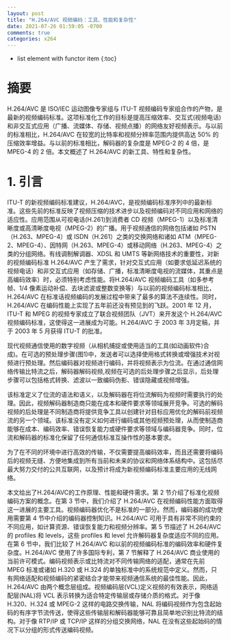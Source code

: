 ```yaml
---
layout: post
title: "H.264/AVC 视频编码：工具、性能和复杂性"
date: 2021-07-26 01:59:05 -0700
comments: true
categories: x264
---
```


* list element with functor item
{:toc}

# 摘要

H.264/AVC 是 ISO/IEC 运动图像专家组与 ITU-T 视频编码专家组合作的产物，是最新的视频编码标准。这项标准化工作的目标是提高压缩效率、交互式(视频电话)和非交互式应用（广播、流媒体、存储、视频点播）的网络友好视频表示。与以前的标准相比，H.264/AVC 在较宽的比特率和视频分辨率范围内提供高达 50% 的压缩效率增益。与以前的标准相比，解码器的复杂度是 MPEG-2 的 4 倍，是 MPEG-4 的 2 倍。本文概述了 H.264/AVC 的新工具、特性和复杂性。

<!--more-->

# 1. 引言

ITU-T 的新视频编码标准建议，H.264/AVC，是视频编码标准序列中的最新标准。这些先前的标准反映了视频压缩的技术进步以及视频编码对不同应用和网络的适应性。应用范围从可视电话(H.261)到消费者 CD 视频（MPEG-1）以及标准清晰度或高清晰度电视（MPEG-2）的广播。用于视频通信的网络包括诸如 PSTN（H.263、MPEG-4）或 ISDN（H.261）之类的交换网络和诸如 ATM（MPEG-2、MPEG-4）、因特网（H.263、MPEG-4）或移动网络（H.263、MPEG-4）之类的分组网络。有线调制解调器、XDSL 和 UMTS 等新网络技术的重要性，对新的视频编码标准 H.264/AVC 产生了需求，针对交互式应用（如要求低延迟系统的视频电话）和非交互式应用（如存储、广播，标准清晰度电视的流媒体，其重点是高编码效率）时，必须特别考虑性能。将H.264/AVC 视频编码工具（如多参考帧、1/4 像素运动补偿、去块滤波或整数变换等）与以前的视频编码标准相比，H.264/AVC 在标准话视频编码的发展过程中带来了最多的算法不连续性。同时，H.264/AVC 在编码性能上实现了五年前还没有预见到的飞跃。2001 年 12 月，ITU-T 和 MPEG 的视频专家成立了联合视频团队（JVT）来开发这个 H.264/AVC 视频编码标准，这使得这一进展成为可能。H.264/AVC 于 2003 年 3月定稿，并于 2003 年 5 月获得 ITU-T 的批准。

现代视频通信使用的数字视频（从相机捕捉或使用适当的工具(如动画软件)合成)。在可选的预处理步骤(图1)中，发送者可以选择使用格式转换或增强技术对视频进行预处理。然后编码器对视频进行编码，并将视频表示为位流。在通过通信网络传输比特流之后，解码器解码视频,视频在可选的后处理步骤之后显示，后处理步骤可以包括格式转换、滤波以一致编码伪影、错误隐藏或视频增强。

该标准定义了位流的语法和语义，以及解码器在将位流解码为视频时需要执行的处理。因此，视频解码器制造商只能在成本和硬件要求等领域展开竞争。可选的解码视频的后处理是不同制造商将提供竞争工具以创建针对目标应用优化的解码前视频流的另一个领域。该标准没有定义如何进行编码或其他视频预处理，从而使制造商能够在成本、编码效率、错误恢复能力或硬件要求等领域与编码器竞争。同时，位流和解码器的标准化保留了任何通信标准互操作性的基本要求。

为了在不同的环境中进行高效的传输，不仅需要提高编码效率，而且还需要将编码后的视频无缝、方便地集成到所有当前和未来的协议和网络体系结构中。这包括尽最大努力交付的公共互联网，以及预计将成为新视频编码标准主要应用的无线网络。

本文给出了H.264/AVC的工作原理、性能和硬件需求。第 2 节介绍了标准化视频编码方案的概念。在第 3 节中，我们介绍了 H.264/AVC 在视频编码性能方面取得这一进展的主要工具。视频编码器优化不是标准的一部分。然而，编码器的成功使用需要第 4 节中介绍的编码器控制知识。H.264/AVC 可用于具有非常不同约束的不同应用，如计算资源、错误恢复能力和视频分辨率。第 5 节描述了 H.264/AVC 的 profiles 和 levels，这些 profiles 和 level 允许解码器复杂度适应不同的应用。在第 6 节中，我们比较了 H.264/AVC 和以前的视频编码标准的编码效率和硬件复杂度。H.264/AVC 使用了许多国际专利，第 7 节解释了 H.264/AVC 商业使用的当前许可模式。编码视频表示或比特流对不同传输网络的适配，通常在先前 MPEG 标准或诸如 H.320 或 H.324 的单独标准中的系统规范中定义。然而，只有网络适配和视频编码的紧密结合才能带来视频通信系统的最佳性能。因此，H.264/AVC 由两个概念层组成。视频编码层(VCL)定义视频的有效表示，网络适配层(NAL)将 VCL 表示转换为适合特定传输层或存储介质的格式。对于像 H.320、H.324 或 MPEG-2 这样的电路交换传输，NAL 将编码视频作为包含起始码的有序字节流传送，使得这些传输层和解码器能够可靠且简单地识别比特流的结构。对于像 RTP/IP 或 TCP/IP 这样的分组交换网络，NAL 在没有这些起始码的情况下以分组的形式传送编码视频。  
